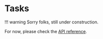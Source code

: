 # Tasks

!!! warning
    Sorry folks, still under construction.

For now, please check the [API reference](../../reference/bloqade-circuit/src/bloqade/task.md).
